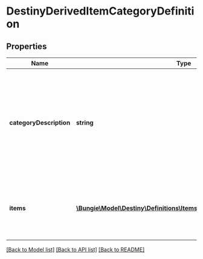 # DestinyDerivedItemCategoryDefinition

## Properties
Name | Type | Description | Notes
------------ | ------------- | ------------- | -------------
**categoryDescription** | **string** | The localized string for the category title. This will be something describing the items you can get as a group, or your likelihood/the quantity you&#39;ll get. | [optional] 
**items** | [**\Bungie\Model\Destiny\Definitions\Items\DestinyDerivedItemDefinition[]**](DestinyDerivedItemDefinition.md) | This is the list of all of the items for this category and the basic properties we&#39;ll know about them. | [optional] 

[[Back to Model list]](../README.md#documentation-for-models) [[Back to API list]](../README.md#documentation-for-api-endpoints) [[Back to README]](../README.md)


